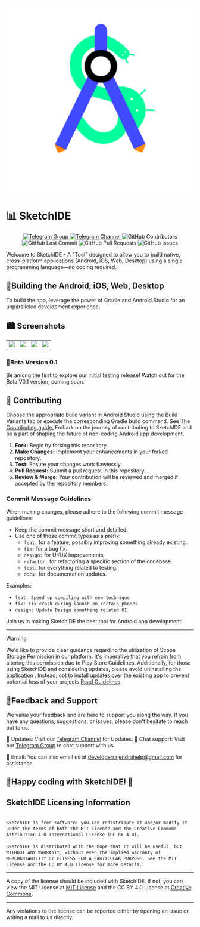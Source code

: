 <p align="center">
  <img src="https://github.com/sketchide/SketchIDE/blob/master/android/app/src/main/ic_launcher-playstore.png">
</p>

# 📊 SketchIDE
<p align="center">
  <a href="https://t.me/sketchidegroup">
    <img src="https://img.shields.io/badge/Telegram-Group-blue?logo=telegram" alt="Telegram Group">
  </a>
  <a href="https://t.me/sketchide">
    <img src="https://img.shields.io/badge/Telegram-Channel-blue?logo=telegram" alt="Telegram Channel">
  </a>
  <img src="https://img.shields.io/github/contributors/androidbulb/SketchIDE" alt="GitHub Contributors">
  <img src="https://img.shields.io/github/last-commit/androidbulb/SketchIDE" alt="GitHub Last Commit">
  <img src="https://img.shields.io/github/issues-pr/androidbulb/SketchIDE" alt="GitHub Pull Requests">
  <img src="https://img.shields.io/github/issues/androidbulb/SketchIDE" alt="GitHub Issues">
</p>

Welcome to SketchIDE - A "Tool" designed to allow you to build native, cross-platform applications (Android, iOS, Web, Desktop) using a single programming language—no coding required.

## 📱Building the Android, iOS, Web, Desktop
To build the app, leverage the power of Gradle and Android Studio for an unparalleled development experience.

## 🏙️ Screenshots
<table>
  <tr>
    <td><img width="200px" src="https://github.com/rajendrarox/SketchIDE/blob/master/fastlane/metadata/android/en-US/images/phoneScreenshots/1.jpeg"></td>
    <td><img width="200px" src="https://github.com/rajendrarox/SketchIDE/blob/master/fastlane/metadata/android/en-US/images/phoneScreenshots/2.jpeg"></td>
    <td><img width="200px" src="https://github.com/rajendrarox/SketchIDE/blob/master/fastlane/metadata/android/en-US/images/phoneScreenshots/3.jpeg"></td>
    <td><img width="200px" src="https://github.com/rajendrarox/SketchIDE/blob/master/fastlane/metadata/android/en-US/images/phoneScreenshots/4.jpeg"></td>
  </tr>
</table>

### 🤖Beta Version 0.1
Be among the first to explore our initial testing release! Watch out for the Beta V0.1 version, coming soon.


## 🤝 Contributing

Choose the appropriate build variant in Android Studio using the Build Variants tab or execute the corresponding Gradle build command.
See The[ Contributing guide.](./CONTRIBUTING.md)
Embark on the journey of contributing to SketchIDE and be a part of shaping the future of non-coding Android app development.

1. **Fork:** Begin by forking this repository.
2. **Make Changes:** Implement your enhancements in your forked repository.
3. **Test:** Ensure your changes work flawlessly.
4. **Pull Request:** Submit a pull request in this repository.
5. **Review & Merge:** Your contribution will be reviewed and merged if accepted by the repository members.


### Commit Message Guidelines

When making changes, please adhere to the following commit message guidelines:

- Keep the commit message short and detailed.
- Use one of these commit types as a prefix:
    - `feat:` for a feature, possibly improving something already existing.
    - `fix:` for a bug fix.
    - `design:` for UI/UX improvements.
    - `refactor:` for refactoring a specific section of the codebase.
    - `test:` for everything related to testing.
    - `docs:` for documentation updates.

Examples:
- `feat: Speed up compiling with new technique`
- `fix: Fix crash during launch on certain phones`
- `design: Update Design something related UI`

Join us in making SketchIDE the best tool for Android app development!

---

> [!Warning]
> We'd like to provide clear guidance regarding the utilization of Scope Storage Permission in our platform. It's imperative that you refrain from altering this permission due to Play
> Store Guidelines. Additionally, for those using SketchIDE and considering updates, please avoid uninstalling the application . Instead, opt to install updates over the existing app
> to prevent potential loss of your projects  [Read Guidelines](https://developer.android.com/about/versions/11/privacy/storage).

## 📢Feedback and Support

We value your feedback and are here to support you along the way. If you have any questions, suggestions, or issues, please don't hesitate to reach out to us.

💬 Updates: Visit our [Telegram Channel](https://t.me/sketchide) for Updates.
💬 Chat support: Visit our [Telegram Group](https://t.me/sketchidegroup) to chat support with us.

📧 Email: You can also email us at developerrajendrahelp@gmail.com for assistance.


## 🎉Happy coding with SketchIDE! 🎉

## SketchIDE Licensing Information

```

SketchIDE is free software: you can redistribute it and/or modify it under the terms of both the MIT License and the Creative Commons Attribution 4.0 International License (CC BY 4.0).

SketchIDE is distributed with the hope that it will be useful, but WITHOUT ANY WARRANTY; without even the implied warranty of MERCHANTABILITY or FITNESS FOR A PARTICULAR PURPOSE. See the MIT License and the CC BY 4.0 License for more details.

```

---
A copy of the license should be included with SketchIDE. If not, you can view the MIT License at [MIT License](https://opensource.org/licenses/MIT) and the CC BY 4.0 License at [Creative Commons](https://creativecommons.org/licenses/by/4.0/).

---


Any violations to the license can be reported either by opening an issue or writing a mail to us
directly.

